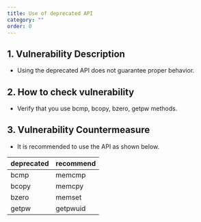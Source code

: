 ```yaml
---
title: Use of deprecated API
category: ""
order: 0
---
```


## 1. Vulnerability Description
* Using the deprecated API does not guarantee proper behavior.

## 2. How to check vulnerability
* Verify that you use bcmp, bcopy, bzero, getpw methods.

## 3. Vulnerability Countermeasure
* It is recommended to use the API as shown below.

deprecated | recommend |
-- | --|
bcmp | memcmp |
bcopy  | memcpy |
bzero | memset |
getpw | getpwuid |
